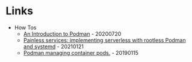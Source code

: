 # Links

* How Tos
    * [An Introduction to Podman](https://www.baeldung.com/podman-intro) - 20200720
    * [Painless services: implementing serverless with rootless Podman and systemd](https://www.redhat.com/en/blog/painless-services-implementing-serverless-rootless-podman-and-systemd) - 20210121
    * [Podman managing container pods.](https://developers.redhat.com/blog/2019/01/15/podman-managing-containers-pods/) - 20190115
